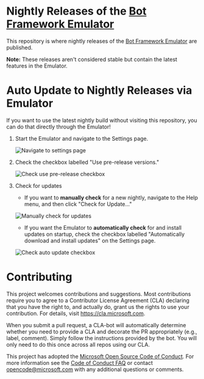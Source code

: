 
# Nightly Releases of the [Bot Framework Emulator](https://github.com/Microsoft/BotFramework-Emulator)

This repository is where nightly releases of the [Bot Framework Emulator](https://github.com/Microsoft/BotFramework-Emulator) are published.

**Note:** These releases aren't considered stable but contain the latest features in the Emulator.

# Auto Update to Nightly Releases via Emulator

If you want to use the latest nightly build without visiting this repository, you can do that directly through the Emulator!

1. Start the Emulator and navigate to the Settings page.

    ![Navigate to settings page](./media/settings-page.png)

2. Check the checkbox labelled "Use pre-release versions."

    ![Check use pre-release checkbox](./media/use-pre-release-checkbox.png)

3. Check for updates

    * If you want to **manually check** for a new nightly, navigate to the Help menu, and then click "Check for Update..."

     ![Manually check for updates](./media/manual-check-update.png)

    * If you want the Emulator to **automatically check** for and install updates on startup, check the checkbox labelled "Automatically download and install updates" on the Settings page.

    ![Check auto update checkbox](./media/auto-update-checkbox.png)

# Contributing

This project welcomes contributions and suggestions.  Most contributions require you to agree to a
Contributor License Agreement (CLA) declaring that you have the right to, and actually do, grant us
the rights to use your contribution. For details, visit https://cla.microsoft.com.

When you submit a pull request, a CLA-bot will automatically determine whether you need to provide
a CLA and decorate the PR appropriately (e.g., label, comment). Simply follow the instructions
provided by the bot. You will only need to do this once across all repos using our CLA.

This project has adopted the [Microsoft Open Source Code of Conduct](https://opensource.microsoft.com/codeofconduct/).
For more information see the [Code of Conduct FAQ](https://opensource.microsoft.com/codeofconduct/faq/) or
contact [opencode@microsoft.com](mailto:opencode@microsoft.com) with any additional questions or comments.
